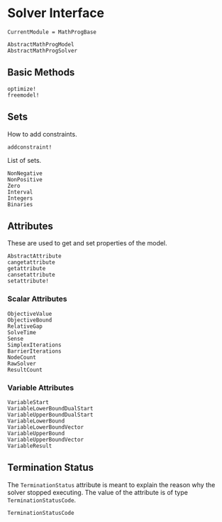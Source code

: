 # Solver Interface

```@meta
CurrentModule = MathProgBase
```

```@docs
AbstractMathProgModel
AbstractMathProgSolver
```

## Basic Methods

```@docs
optimize!
freemodel!
```

## Sets

How to add constraints.
```@docs
addconstraint!
```

List of sets.
```@docs
NonNegative
NonPositive
Zero
Interval
Integers
Binaries
```

## Attributes

These are used to get and set properties of the model.

```@docs
AbstractAttribute
cangetattribute
getattribute
cansetattribute
setattribute!
```

### Scalar Attributes

```@docs
ObjectiveValue
ObjectiveBound
RelativeGap
SolveTime
Sense
SimplexIterations
BarrierIterations
NodeCount
RawSolver
ResultCount
```

### Variable Attributes

```@docs
VariableStart
VariableLowerBoundDualStart
VariableUpperBoundDualStart
VariableLowerBound
VariableLowerBoundVector
VariableUpperBound
VariableUpperBoundVector
VariableResult
```


## Termination Status

The `TerminationStatus` attribute is meant to explain the reason why the solver stopped executing. The value of the attribute is of type `TerminationStatusCode`.

```@docs
TerminationStatusCode
```
